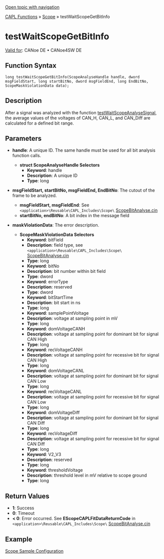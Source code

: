 [Open topic with navigation](../../../../../CANoeDEFamily.htm#Topics/CAPLFunctions/Test/Functions/CAPLfunctionTestWaitScopeGetBitInfo.md)

[CAPL Functions](../../CAPLfunctions.md) » [Scope](../../Scope/CAPLfunctionsScopeOverview.md) » testWaitScopeGetBitInfo

# testWaitScopeGetBitInfo

[Valid for](../../../Shared/FeatureAvailability.md): CANoe DE • CANoe4SW DE

## Function Syntax

`long testWaitScopeGetBitInfo(ScopeAnalyseHandle handle, dword msgFieldStart, long startBitNo, dword msgFieldEnd, long EndBitNo, ScopeMaskViolationData data);`

## Description

After a signal was analyzed with the function [testWaitScopeAnalyseSignal](CAPLfunctionTestWaitScopeAnalyseSignal.md), the average values of the voltages of CAN_H, CAN_L, and CAN_Diff are calculated for a defined bit range.

## Parameters

- **handle**: A unique ID. The same handle must be used for all bit analysis function calls.
  - **struct ScopeAnalyseHandle Selectors**
    - **Keyword**: handle
    - **Description**: A unique ID
    - **Type**: long

- **msgFieldStart, startBitNo, msgFieldEnd, EndBitNo**: The cutout of the frame to be analyzed.
  - **msgFieldStart, msgFieldEnd**: See `<application>\Reusable\CAPL_Includes\Scope\` [ScopeBitAnalyse.cin](javascript:startDemoLoader('"Reusable\\CAPL_Includes\\Scope"'))
  - **startBitNo, endBitNo**: A bit index in the message field

- **maskViolationData**: The error description.
  - **ScopeMaskViolationData Selectors**
    - **Keyword**: bitField
    - **Description**: field type, see `<application>\Reusable\CAPL_Includes\Scope\` [ScopeBitAnalyse.cin](javascript:startDemoLoader('"Reusable\\CAPL_Includes\\Scope"'))
    - **Type**: long
    - **Keyword**: bitNo
    - **Description**: bit number within bit field
    - **Type**: dword
    - **Keyword**: errorType
    - **Description**: reserved
    - **Type**: dword
    - **Keyword**: bitStartTime
    - **Description**: bit start in ns
    - **Type**: long
    - **Keyword**: samplePointVoltage
    - **Description**: voltage at sampling point in mV
    - **Type**: long
    - **Keyword**: domVoltageCANH
    - **Description**: voltage at sampling point for dominant bit for signal CAN High
    - **Type**: long
    - **Keyword**: recVoltageCANH
    - **Description**: voltage at sampling point for recessive bit for signal CAN High
    - **Type**: long
    - **Keyword**: domVoltageCANL
    - **Description**: voltage at sampling point for dominant bit for signal CAN Low
    - **Type**: long
    - **Keyword**: recVoltageCANL
    - **Description**: voltage at sampling point for recessive bit for signal CAN Low
    - **Type**: long
    - **Keyword**: domVoltageDiff
    - **Description**: voltage at sampling point for dominant bit for signal CAN Diff
    - **Type**: long
    - **Keyword**: recVoltageDiff
    - **Description**: voltage at sampling point for recessive bit for signal CAN Diff
    - **Type**: long
    - **Keyword**: V2_V3
    - **Description**: reserved
    - **Type**: long
    - **Keyword**: thresholdVoltage
    - **Description**: threshold level in mV relative to scope ground
    - **Type**: long

## Return Values

- **1**: Success
- **0**: Timeout
- **< 0**: Error occurred. See **EScopeCAPLFitDataReturnCode** in `<application>\Reusable\CAPL_Includes\Scope\` [ScopeBitAnalyse.cin](javascript:startDemoLoader('"Reusable\\CAPL_Includes\\Scope"'))

## Example

[Scope Sample Configuration](../../../SampConf/CAN/CANoe/Scope/BitmaskAnalysisCAN.md)

